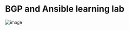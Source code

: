 # BGP and Ansible learning lab

![image](https://github.com/user-attachments/assets/20fc68bd-e68c-4531-881f-8205cf48aa74)
